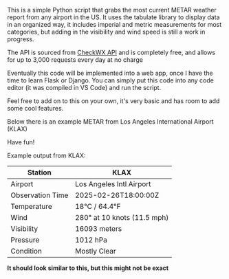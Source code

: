 This is a simple Python script that grabs the most current METAR weather report from any airport in the US. It uses the tabulate library to display data in an organized way, it includes imperial and metric measurements for most categories, but adding in the visibility and wind speed is still a work in progress.

The API is sourced from [CheckWX API](https://www.checkwxapi.com/) and is completely free, and allows for up to 3,000 requests every day at no charge

Eventually this code will be implemented into a web app, once I have the time to learn Flask or Django. You can simply put this code into any code editor (it was compiled in VS Code) and run the script.

Feel free to add on to this on your own, it's very basic and has room to add some cool features. 

Below there is an example METAR from Los Angeles International Airport (KLAX)

Have fun!


Example output from KLAX:

| Station  | KLAX  |
|----------|-----------------------------|
| Airport  | Los Angeles Intl Airport    |
| Observation Time | 2025-02-26T18:00:00Z |
| Temperature | 18°C / 64.4°F             |
| Wind | 280° at 10 knots (11.5 mph)      |
| Visibility | 16093 meters               |
| Pressure | 1012 hPa                     |
| Condition | Mostly Clear                |




**It should look similar to this, but this might not be exact**
